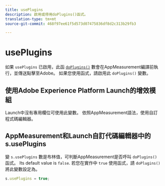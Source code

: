 ```yaml
---
title: usePlugins
description: 啟用或停用doPlugins()函式。
translation-type: tm+mt
source-git-commit: 468f97ee61f5d573d07475836df8d2c313b29fb3

---
```



# usePlugins

如果 `usePlugins` 已啟用，此函 [`doPlugins()`](../functions/doplugins.md) 數會在AppMeasurement編譯前執行，並傳送點擊至Adobe。 如果您使用函式，請啟用此 `doPlugins()` 變數。

## 使用Adobe Experience Platform Launch的增效模組

Launch中沒有專用欄位可使用此變數。 依照AppMeasurement語法，使用自訂程式碼編輯器。

## AppMeasurement和Launch自訂代碼編輯器中的s.usePlugins

變 `s.usePlugins` 數是布林值，可判斷AppMeasurement是否呼叫 `doPlugins()` 函式。 Its default value is `false`. 若您在實作中 `true` 使用函式，請 `doPlugins()` 將此變數設定為。

```js
s.usePlugins = true;
```
